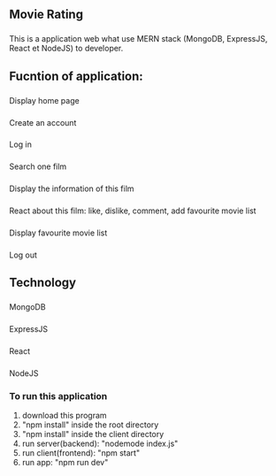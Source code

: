 ## Movie Rating

###
This is a application web what use MERN stack (MongoDB, ExpressJS, React et NodeJS) to developer.

## Fucntion of application:

###
Display home page

###
Create an account

###
Log in

###
Search one film

###
Display the information of this film

###
React about this film: like, dislike, comment, add favourite movie list

###
Display favourite movie list

###
Log out


## Technology

###
MongoDB

###
ExpressJS

###
React

###
NodeJS


### To run this application

1. download this program 
2. "npm install" inside the root directory
3. "npm install" inside the client directory 
4. run server(backend): "nodemode index.js"
5. run client(frontend): "npm start"
6. run app: "npm run dev"


